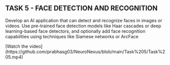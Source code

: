 ## TASK 5 - FACE DETECTION AND RECOGNITION
<p>Develop an AI application that can detect and recognize faces in
images or videos. Use pre-trained face detection models like Haar
cascades or deep learning-based face detectors, and optionally
add face recognition capabilities using techniques like Siamese
networks or ArcFace</p>
[Watch the video](https://github.com/prabhasg03/NeuroNexus/blob/main/Task%205/Task%205.mp4)
